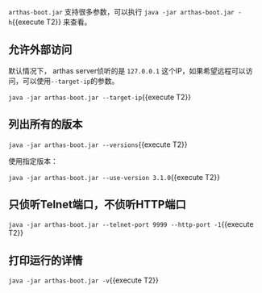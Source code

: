 `arthas-boot.jar` 支持很多参数，可以执行 `java -jar arthas-boot.jar -h`{{execute T2}} 来查看。

## 允许外部访问

默认情况下， arthas server侦听的是 `127.0.0.1` 这个IP，如果希望远程可以访问，可以使用`--target-ip`的参数。

`java -jar arthas-boot.jar --target-ip`{{execute T2}}


## 列出所有的版本


`java -jar arthas-boot.jar --versions`{{execute T2}}

使用指定版本：

`java -jar arthas-boot.jar --use-version 3.1.0`{{execute T2}}

## 只侦听Telnet端口，不侦听HTTP端口

`java -jar arthas-boot.jar --telnet-port 9999 --http-port -1`{{execute T2}}

## 打印运行的详情

`java -jar arthas-boot.jar -v`{{execute T2}}
